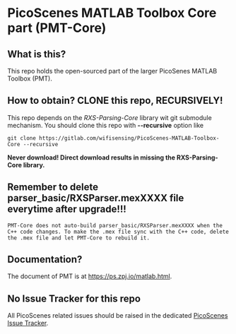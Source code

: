 # PicoScenes MATLAB Toolbox Core part (PMT-Core)

## What is this?

This repo holds the open-sourced part of the larger PicoSenes MATLAB Toolbox (PMT).

## How to obtain? CLONE this repo, RECURSIVELY!

This repo depends on the *RXS-Parsing-Core* library wit git submodule mechanism. You should clone this repo with **--recursive** option like

```git clone https://gitlab.com/wifisensing/PicoScenes-MATLAB-Toolbox-Core --recursive```

**Never download! Direct download results in missing the RXS-Parsing-Core library.**

## Remember to delete parser_basic/RXSParser.mexXXXX file everytime after upgrade!!!

    PMT-Core does not auto-build parser_basic/RXSParser.mexXXXX when the C++ code changes. To make the .mex file sync with the C++ code, delete the .mex file and let PMT-Core to rebuild it.

## Documentation?

The document of PMT is at <https://ps.zpj.io/matlab.html>.

## No Issue Tracker for this repo

All PicoScenes related issues should be raised in the dedicated [PicoScenes Issue Tracker](https://gitlab.com/wifisensing/picoscenes-issue-tracker/-/issues).
